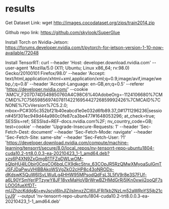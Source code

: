 # results

Get Dataset Link: wget http://images.cocodataset.org/zips/train2014.zip


Github repo link: https://github.com/skylook/SuperGlue

Install Torch on Nvidia-Jetson: https://forums.developer.nvidia.com/t/pytorch-for-jetson-version-1-10-now-available/72048


Install TensorRT: curl --header 'Host: developer.download.nvidia.com' --user-agent 'Mozilla/5.0 (X11; Ubuntu; Linux x86_64; rv:98.0) Gecko/20100101 Firefox/98.0' --header 'Accept: text/html,application/xhtml+xml,application/xml;q=0.9,image/avif,image/webp,*/*;q=0.8' --header 'Accept-Language: en-GB,en;q=0.5' --referer 'https://developer.nvidia.com/' --cookie 'AMCV_F207D74D549850760A4C98C6%40AdobeOrg=-1124106680%7CMCMID%7C75659856974078114221695442726859992426%7CMCAID%7CNONE%7CvVersion%7C5.2.0; mbox=PC#305c352bf21b40eabcd1e0e032d6fb89.37_0#1711296236|session#45f301ec949d44a980c0fe87ca3be477#1648053296; at_check=true; SESSls=ref; SESSlsd=REF-docs.nvidia.com%2F; nv_country_code=GB; test=cookie' --header 'Upgrade-Insecure-Requests: 1' --header 'Sec-Fetch-Dest: document' --header 'Sec-Fetch-Mode: navigate' --header 'Sec-Fetch-Site: same-site' --header 'Sec-Fetch-User: ?1' 'https://developer.download.nvidia.com/compute/machine-learning/tensorrt/secure/8.0/local_repos/nv-tensorrt-repo-ubuntu1804-cuda10.2-trt8.0.0.3-ea-20210423_1-1_amd64.deb?xzs6P4XN9ZxGmgB1TFZqDWLwOM-sQlpHU4lLObir0CpsCO6bqLCX9dkcStnx_63COpJR5RzQMwXMyoaSuIGmTJSFJDaPwuVHlBBAkoWSVgZkO2cHP8c43oNRODx-dKdswK5QuW6ISvLWulLg4HHW95MPsodQdFsL3L5fV9r8e3S7FUf-a6L90YSmYerIPTzywY8JF18vxMaHoVBrWrwBZHMdGrRj5IKn0xwii2ooQF7sLOOGfueXfDT-mUZhzcKddg&t=eyJscyI6InJlZiIsImxzZCI6IlJFRi1kb2NzLm52aWRpYS5jb21cLyJ9' --output 'nv-tensorrt-repo-ubuntu1804-cuda10.2-trt8.0.0.3-ea-20210423_1-1_amd64.deb'
